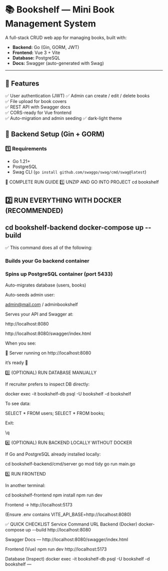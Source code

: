 # 📚 Bookshelf — Mini Book Management System

A full-stack CRUD web app for managing books, built with:
- **Backend:** Go (Gin, GORM, JWT)
- **Frontend:** Vue 3 + Vite
- **Database:** PostgreSQL
- **Docs:** Swagger (auto-generated with Swag)

---

## 🚀 Features
✅ User authentication (JWT) 
✅ Admin can create / edit / delete books  
✅ File upload for book covers  
✅ REST API with Swagger docs  
✅ CORS-ready for Vue frontend  
✅ Auto-migration and admin seeding 
✅ dark-light theme


## 🧠 Backend Setup (Gin + GORM)

### 1️⃣ Requirements
- Go 1.21+
- PostgreSQL
- Swag CLI (`go install github.com/swaggo/swag/cmd/swag@latest`)

🧠 COMPLETE RUN GUIDE
1️⃣ UNZIP AND GO INTO PROJECT
cd bookshelf

2️⃣ RUN EVERYTHING WITH DOCKER (RECOMMENDED)
---
cd bookshelf-backend
docker-compose up --build
---


✅ This command does all of the following:

### Builds your Go backend container

### Spins up PostgreSQL container (port 5433)

Auto-migrates database (users, books)

Auto-seeds admin user:

admin@mail.com / adminbookshelf


Serves your API and Swagger at:

http://localhost:8080

http://localhost:8080/swagger/index.html

When you see:

🚀 Server running on http://localhost:8080


it’s ready 🎉

3️⃣ (OPTIONAL) RUN DATABASE MANUALLY

If recruiter prefers to inspect DB directly:

docker exec -it bookshelf-db psql -U bookshelf -d bookshelf


To see data:

SELECT * FROM users;
SELECT * FROM books;


Exit:

\q

4️⃣ (OPTIONAL) RUN BACKEND LOCALLY WITHOUT DOCKER

If Go and PostgreSQL already installed locally:

cd bookshelf-backend/cmd/server
go mod tidy
go run main.go

5️⃣ RUN FRONTEND

In another terminal:

cd bookshelf-frontend
npm install
npm run dev


Frontend → http://localhost:5173

(Ensure .env contains VITE_API_BASE=http://localhost:8080)

✅ QUICK CHECKLIST
Service	Command	URL
Backend (Docker)	docker-compose up --build	http://localhost:8080

Swagger Docs	—	http://localhost:8080/swagger/index.html

Frontend (Vue)	npm run dev	http://localhost:5173

Database (Inspect)	docker exec -it bookshelf-db psql -U bookshelf -d bookshelf	—

